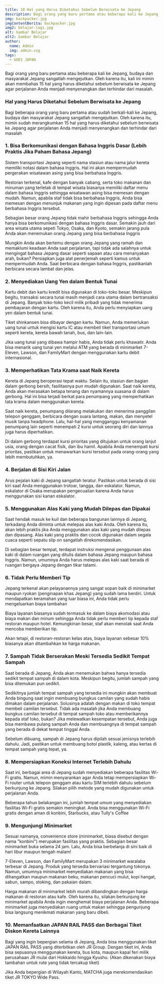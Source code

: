```yaml
---
title: 10 Hal yang Harus Diketahui Sebelum Berwisata ke Jepang
description: Bagi orang yang baru pertama atau beberapa kali ke Jepang, budaya dan masyarakat Jepang sangatlah mengejutkan. Oleh karena itu, kali ini mimin akan membahas 15 hal yang harus diketahui sebelum berwisata ke Jepang agar perjalanan Anda menjadi menyenangkan dan terhindar dari masalah.
img: backpacker.jpg
imgContentBerita: backpacker.jpg
img2: belajar-lagi.jpg
alt: Gambar Belajar
alt2: Gambar Belajar
author:
  name: Admin
  img: admin.svg
tags:
  - GOES JAPAN
---
```


Bagi orang yang baru pertama atau beberapa kali ke Jepang, budaya dan masyarakat Jepang sangatlah mengejutkan. Oleh karena itu, kali ini mimin akan membahas 15 hal yang harus diketahui sebelum berwisata ke Jepang agar perjalanan Anda menjadi menyenangkan dan terhindar dari masalah.

### Hal yang Harus Diketahui Sebelum Berwisata ke Jepang

Bagi beberapa orang yang baru pertama atau sudah berkali-kali ke Jepang, budaya dan masyarakat Jepang sangatlah mengejutkan. Oleh karena itu, mimin sudah merangkumkan 15 hal yang harus diketahui sebelum berwisata ke Jepang agar perjalanan Anda menjadi menyenangkan dan terhindar dari masalah

### 1. Bisa Berkomunikasi dengan Bahasa Inggris Dasar (Lebih Praktis Jika Paham Bahasa Jepang)

Sistem transportasi Jepang seperti nama stasiun atau nama jalur kereta memiliki notasi dalam bahasa Inggris. Hal ini akan mempermudah pergerakan wisatawan asing yang bisa berbahasa Inggris.

Restoran terkenal, kafe dengan banyak cabang, serta toko makanan dan minuman yang terletak di tempat wisata biasanya memiliki daftar menu dalam bahasa Inggris sehingga wisatawan asing bisa memesan dengan mudah. Namun, apabila staf tidak bisa berbahasa Inggris, Anda bisa memesan dengan menunjuk makanan yang ingin dipesan pada daftar menu berbahasa Inggris tersebut.

Sebagian besar orang Jepang tidak mahir berbahasa Inggris sehingga Anda hanya bisa berkomunikasi dengan bahasa Inggris dasar. Semakin jauh dari area wisata utama sepeti Tokyo, Osaka, dan Kyoto, semakin jarang pula Anda akan menemukan orang Jepang yang bisa berbahasa Inggris

Mungkin Anda akan bertemu dengan orang Jepang yang ramah dan memaklumi keadaan Anda saat perjalanan, tapi tidak ada salahnya untuk mengingat bahasa Jepang dasar seperti sapaan atau cara menanyakan arah, bukan? Persiapkan juga alat penerjemah seperti kamus untuk mempermudah Anda. Saat berbicara dengan bahasa Inggris, pastikanlah berbicara secara lambat dan jelas.

### 2. Menyediakan Uang Yen dalam Bentuk Tunai

Kartu debit dan kartu kredit bisa digunakan di toko-toko besar. Meskipun begitu, transaksi secara tunai masih menjadi cara utama dalam bertransaksi di Jepang. Banyak toko-toko kecil milik pribadi yang tidak menerima pembayaran dengan kartu. Oleh karena itu, Anda perlu menyiapkan uang yen dalam bentuk tunai.

Tiket shinkansen bisa dibayar dengan kartu. Namun, Anda memerlukan uang tunai untuk mengisi kartu IC atau membeli tiket transportasi umum seperti kereta, kereta bawah tanah, bus, dan lain-lain.

Jika uang tunai yang dibawa hampir habis, Anda tidak perlu khawatir. Anda bisa menarik uang tunai yen melalui ATM yang berada di minimarket 7-Eleven, Lawson, dan FamilyMart dengan menggunakan kartu debit internasional.

### 3. Memperhatikan Tata Krama saat Naik Kereta

Kereta di Jepang beroperasi tepat waktu. Selain itu, stasiun dan bagian dalam gerbong bersih, fasilitasnya pun mudah digunakan. Saat naik kereta, Anda akan merasakan betapa tenang dan nyamannya suasana di dalam gerbong. Hal ini bisa terjadi berkat para penumpang yang memperhatikan tata krama dalam menggunakan kereta.

Saat naik kereta, penumpang dilarang melakukan dan menerima panggilan telepon genggam, berbicara dengan suara lantang, makan, dan menyetel musik tanpa headphone. Lalu, hal-hal yang mengganggu kenyamanan penumpang lain seperti menempati 2 kursi untuk seorang diri dan lainnya juga harus diperhatikan.

Di dalam gerbong terdapat kursi prioritas yang ditujukan untuk orang lanjut usia, orang dengan cacat fisik, dan ibu hamil. Apabila Anda menempati kursi prioritas, pastikan untuk menawarkan kursi tersebut pada orang-orang yang lebih membutuhkan, ya.

### 4. Berjalan di Sisi Kiri Jalan

Arus pejalan kaki di Jepang sangatlah teratur. Pastikan untuk berada di sisi kiri saat Anda menggunakan trotoar, tangga, dan eskalator. Namun, eskalator di Osaka merupakan pengecualian karena Anda harus menggunakan sisi kanan eskalator.

### 5. Menggunakan Alas Kaki yang Mudah Dilepas dan Dipakai

Saat hendak masuk ke kuil dan beberapa bangunan lainnya di Jepang, terkadang Anda diminta untuk melepas alas kaki Anda. Oleh karena itu, akan lebih praktis jika Anda menggunakan alas kaki yang mudah dilepas dan dipasang. Alas kaki yang praktis dan cocok digunakan dalam segala cuaca seperti sepatu slip on sangatlah direkomendasikan.

Di sebagian besar tempat, terdapat instruksi mengenai penggunaan alas kaki di dalam ruangan yang ditulis dalam bahasa Jepang maupun bahasa Inggris. Namun, umumnya Anda harus melepas alas kaki saat berada di ruangan bergaya Jepang dengan tikar tatami.

### 6. Tidak Perlu Memberi Tip

Jepang terkenal akan pelayanannya yang sangat sopan baik di minimarket maupun ryokan (penginapan khas Jepang) yang sudah lama berdiri. Untuk mendapatkan keramahan yang luar biasa ini, Anda tidak perlu mengeluarkan biaya tambahan

Biaya layanan biasanya sudah termasuk ke dalam biaya akomodasi atau biaya makan dan minum sehingga Anda tidak perlu memberi tip kepada staf restoran maupun hotel. Kemungkinan besar, staf akan menolak saat Anda mencoba memberikan tip.

Akan tetapi, di restoran-restoran kelas atas, biaya layanan sebesar 10% biasanya akan ditambahkan ke harga makanan.

### 7. Sampah Tidak Berserakan Meski Tersedia Sedikit Tempat Sampah

Saat berada di Jepang, Anda akan menemukan bahwa hanya tersedia sedikit tempat sampah di dalam kota. Meskipun begitu, jumlah sampah yang bisa ditemukan pun sedikit.

Sedikitnya jumlah tempat sampah yang tersedia ini mungkin akan membuat Anda bingung saat ingin membuang bungkus camilan yang sudah habis dimakan dalam perjalanan. Solusinya adalah dengan makan di toko tempat membeli camilan tersebut. Tidak ada masalah jika Anda membuang bungkus camilan tersebut di tempat sampah toko atau memberikannya kepada staf toko, bukan? Jika melewatkan kesempatan tersebut, Anda juga bisa membawa pulang sampah Anda dan membuangnya di tempat sampah yang berada di dekat tempat tinggal Anda.

Sebelum dibuang, sampah di Jepang harus dipilah sesuai jenisnya terlebih dahulu. Jadi, pastikan untuk membuang botol plastik, kaleng, atau kertas di tempat sampah yang tepat, ya.

### 8. Mempersiapkan Koneksi Internet Terlebih Dahulu

Saat ini, berbagai area di Jepang sudah menyediakan beberapa fasilitas Wi-Fi gratis. Namun, mimin menyarankan agar Anda tetap mempersiapkan Wi-Fi router untuk telepon genggam atau kartu SIM terlebih dahulu sebelum berkunjung ke Jepang. Silakan pilih metode yang mudah digunakan untuk perjalanan Anda.

Beberapa tahun belakangan ini, jumlah tempat umum yang menyediakan fasilitas Wi-Fi gratis semakin meningkat. Anda bisa menggunakan Wi-Fi gratis dengan aman di konbini, Starbucks, atau Tully's Coffee

### 9. Mengunjungi Minimarket

Sesuai namanya, convenience store (minimarket, biasa disebut dengan nama "konbini") merupakan fasilitas yang praktis. Sebagian besar minimarket buka selama 24 jam. Lalu, Anda bisa berbelanja di sini baik di hari libur maupun tengah malam!

7-Eleven, Lawson, dan FamilyMart merupakan 3 minimarket waralaba terbesar di Jepang. Produk yang tersedia bervariasi tergantung tokonya. Namun, umumnya minimarket menyediakan makanan yang bisa dihangatkan maupun makanan beku, makanan pencuci mulut, kopi hangat, sabun, sampo, stoking, dan pakaian dalam.

Harga makanan di minimarket lebih murah dibandingkan dengan harga makanan di restoran atau kafe. Oleh karena itu, silakan berkunjung ke minimarket apabila Anda ingin menghemat biaya perjalanan Anda. Beberapa minimarket juga menyediakan ruang untuk makan sehingga pengunjung bisa langsung menikmati makanan yang baru dibeli.

### 10. Memanfaatkan JAPAN RAIL PASS dan Berbagai Tiket Diskon Kereta Lainnya

Bagi yang ingin bepergian selama di Jepang, Anda bisa menggunakan tiket JAPAN RAIL PASS yang diterbitkan oleh JR Group. Dengan tiket ini, Anda bisa sepuasnya menggunakan kereta, bus kota, maupun kapal feri milik perusahaan JR mulai dari Hokkaido hingga Kyushu. (Akan dikenakan biaya tambahan untuk rute yang tidak tercakup tiket)

Jika Anda bepergian di Wilayah Kanto, MATCHA juga merekomendasikan tiket JR TOKYO Wide Pass.
